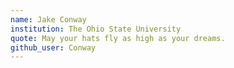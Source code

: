 ```yaml
---
name: Jake Conway
institution: The Ohio State University
quote: May your hats fly as high as your dreams.
github_user: Conway
---
```

